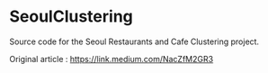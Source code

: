 # SeoulClustering
Source code for the Seoul Restaurants and Cafe Clustering project.

Original article : https://link.medium.com/NacZfM2GR3
